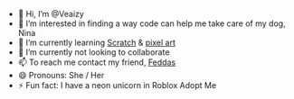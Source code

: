 - 👋 Hi, I’m @Veaizy
- 👀 I’m interested in finding a way code can help me take care of my dog, Nina
- 🌱 I’m currently learning [Scratch](https://scratch.mit.edu/) & [pixel art](https://github.com/LibreSprite/LibreSprite)
- 💞️ I’m currently not looking to collaborate
- 📫 To reach me contact my friend, [Feddas](https://github.com/Feddas)
- 😄 Pronouns: She / Her
- ⚡ Fun fact: I have a neon unicorn in Roblox Adopt Me

<!---
Veaizy/Veaizy is a ✨ special ✨ repository because its `README.md` (this file) appears on your GitHub profile.
You can click the Preview link to take a look at your changes.
--->
